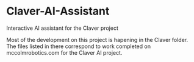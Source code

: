 # Claver-AI-Assistant
Interactive AI assistant for the Claver project

Most of the development on this project is hapening in the Claver folder. The files listed in there correspond to work completed on mccolmrobotics.com for the Claver AI project.
